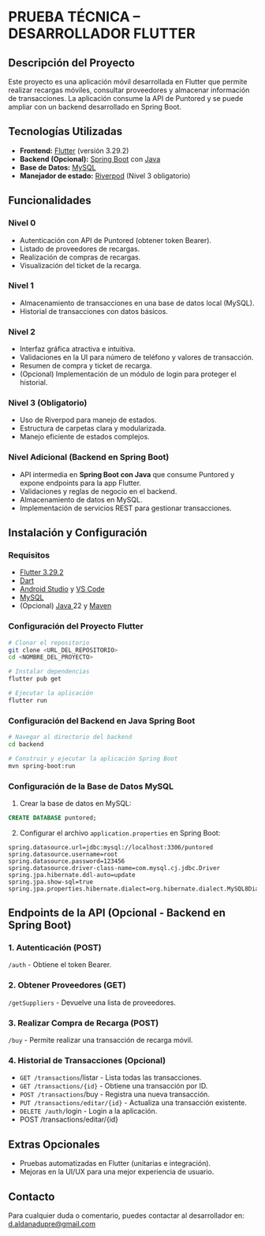 # PRUEBA TÉCNICA – DESARROLLADOR FLUTTER

## Descripción del Proyecto

Este proyecto es una aplicación móvil desarrollada en Flutter que permite realizar recargas móviles, consultar proveedores y almacenar información de transacciones. La aplicación consume la API de Puntored y se puede ampliar con un backend desarrollado en Spring Boot.

## Tecnologías Utilizadas

- **Frontend:** [Flutter](https://flutter.dev/) (versión 3.29.2)
- **Backend (Opcional):** [Spring Boot](https://spring.io/projects/spring-boot) con [Java](https://www.java.com/)
- **Base de Datos:** [MySQL](https://www.mysql.com/)
- **Manejador de estado:** [Riverpod](https://riverpod.dev/) (Nivel 3 obligatorio)

## Funcionalidades

### Nivel 0

- Autenticación con API de Puntored (obtener token Bearer).
- Listado de proveedores de recargas.
- Realización de compras de recargas.
- Visualización del ticket de la recarga.

### Nivel 1

- Almacenamiento de transacciones en una base de datos local (MySQL).
- Historial de transacciones con datos básicos.

### Nivel 2

- Interfaz gráfica atractiva e intuitiva.
- Validaciones en la UI para número de teléfono y valores de transacción.
- Resumen de compra y ticket de recarga.
- (Opcional) Implementación de un módulo de login para proteger el historial.

### Nivel 3 (Obligatorio)

- Uso de Riverpod para manejo de estados.
- Estructura de carpetas clara y modularizada.
- Manejo eficiente de estados complejos.

### Nivel Adicional (Backend en Spring Boot)

- API intermedia en **Spring Boot con Java** que consume Puntored y expone endpoints para la app Flutter.
- Validaciones y reglas de negocio en el backend.
- Almacenamiento de datos en MySQL.
- Implementación de servicios REST para gestionar transacciones.

## Instalación y Configuración

### Requisitos

- [Flutter 3.29.2](https://docs.flutter.dev/get-started/install)
- [Dart](https://dart.dev/get-dart)
- [Android Studio](https://developer.android.com/studio) y [VS Code](https://code.visualstudio.com/)
- [MySQL](https://www.mysql.com/)
- (Opcional) [Java ](https://www.oracle.com/java/technologies/javase/jdk17-archive-downloads.html)22 y [Maven](https://maven.apache.org/)

### Configuración del Proyecto Flutter

```sh
# Clonar el repositorio
git clone <URL_DEL_REPOSITORIO>
cd <NOMBRE_DEL_PROYECTO>

# Instalar dependencias
flutter pub get

# Ejecutar la aplicación
flutter run
```

### Configuración del Backend en Java Spring Boot

```sh
# Navegar al directorio del backend
cd backend

# Construir y ejecutar la aplicación Spring Boot
mvn spring-boot:run
```

### Configuración de la Base de Datos MySQL

1. Crear la base de datos en MySQL:

```sql
CREATE DATABASE puntored;
```

2. Configurar el archivo `application.properties` en Spring Boot:

```properties
spring.datasource.url=jdbc:mysql://localhost:3306/puntored
spring.datasource.username=root
spring.datasource.password=123456
spring.datasource.driver-class-name=com.mysql.cj.jdbc.Driver
spring.jpa.hibernate.ddl-auto=update
spring.jpa.show-sql=true
spring.jpa.properties.hibernate.dialect=org.hibernate.dialect.MySQL8Dialect

```

## Endpoints de la API (Opcional - Backend en Spring Boot)

### 1. Autenticación (POST)

`/auth` - Obtiene el token Bearer.

### 2. Obtener Proveedores (GET)

`/getSuppliers` - Devuelve una lista de proveedores.

### 3. Realizar Compra de Recarga (POST)

`/buy` - Permite realizar una transacción de recarga móvil.

### 4. Historial de Transacciones (Opcional)

- `GET /transactions`/listar - Lista todas las transacciones.
- `GET /transactions/{id}` - Obtiene una transacción por ID.
- `POST /transactions`/buy - Registra una nueva transacción.
- `PUT /transactions/editar/{id}` - Actualiza una transacción existente.
- `DELETE /auth/`login - Login a la aplicación.
- POST /transactions/editar/{id}

## Extras Opcionales

- Pruebas automatizadas en Flutter (unitarias e integración).
- Mejoras en la UI/UX para una mejor experiencia de usuario.

## Contacto

Para cualquier duda o comentario, puedes contactar al desarrollador en: [d.aldanadupre@gmail.com](mailto\:d.aldanadupre@gmail.com)

